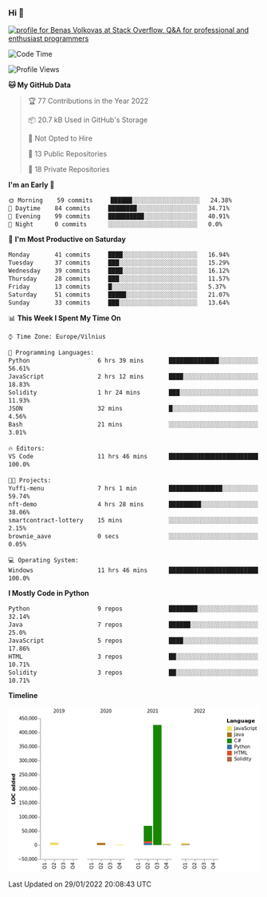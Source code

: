 ### Hi 👋
<a href="https://stackoverflow.com/users/14954249/benas-volkovas"><img src="https://stackoverflow.com/users/flair/14954249.png?theme=dark" width="208" height="58" alt="profile for Benas Volkovas at Stack Overflow, Q&amp;A for professional and enthusiast programmers" title="profile for Benas Volkovas at Stack Overflow, Q&amp;A for professional and enthusiast programmers"></a>

<!--START_SECTION:waka-->
![Code Time](http://img.shields.io/badge/Code%20Time-557%20hrs%2020%20mins-blue)

![Profile Views](http://img.shields.io/badge/Profile%20Views-0-blue)

**🐱 My GitHub Data** 

> 🏆 77 Contributions in the Year 2022
 > 
> 📦 20.7 kB Used in GitHub's Storage 
 > 
> 🚫 Not Opted to Hire
 > 
> 📜 13 Public Repositories 
 > 
> 🔑 18 Private Repositories  
 > 
**I'm an Early 🐤** 

```text
🌞 Morning    59 commits     ██████░░░░░░░░░░░░░░░░░░░   24.38% 
🌆 Daytime    84 commits     ████████░░░░░░░░░░░░░░░░░   34.71% 
🌃 Evening    99 commits     ██████████░░░░░░░░░░░░░░░   40.91% 
🌙 Night      0 commits      ░░░░░░░░░░░░░░░░░░░░░░░░░   0.0%

```
📅 **I'm Most Productive on Saturday** 

```text
Monday       41 commits     ████░░░░░░░░░░░░░░░░░░░░░   16.94% 
Tuesday      37 commits     ███░░░░░░░░░░░░░░░░░░░░░░   15.29% 
Wednesday    39 commits     ████░░░░░░░░░░░░░░░░░░░░░   16.12% 
Thursday     28 commits     ███░░░░░░░░░░░░░░░░░░░░░░   11.57% 
Friday       13 commits     █░░░░░░░░░░░░░░░░░░░░░░░░   5.37% 
Saturday     51 commits     █████░░░░░░░░░░░░░░░░░░░░   21.07% 
Sunday       33 commits     ███░░░░░░░░░░░░░░░░░░░░░░   13.64%

```


📊 **This Week I Spent My Time On** 

```text
⌚︎ Time Zone: Europe/Vilnius

💬 Programming Languages: 
Python                   6 hrs 39 mins       ██████████████░░░░░░░░░░░   56.61% 
JavaScript               2 hrs 12 mins       ████░░░░░░░░░░░░░░░░░░░░░   18.83% 
Solidity                 1 hr 24 mins        ███░░░░░░░░░░░░░░░░░░░░░░   11.93% 
JSON                     32 mins             █░░░░░░░░░░░░░░░░░░░░░░░░   4.56% 
Bash                     21 mins             ░░░░░░░░░░░░░░░░░░░░░░░░░   3.01%

🔥 Editors: 
VS Code                  11 hrs 46 mins      █████████████████████████   100.0%

🐱‍💻 Projects: 
Yuffi-menu               7 hrs 1 min         ███████████████░░░░░░░░░░   59.74% 
nft-demo                 4 hrs 28 mins       █████████░░░░░░░░░░░░░░░░   38.06% 
smartcontract-lottery    15 mins             ░░░░░░░░░░░░░░░░░░░░░░░░░   2.15% 
brownie_aave             0 secs              ░░░░░░░░░░░░░░░░░░░░░░░░░   0.05%

💻 Operating System: 
Windows                  11 hrs 46 mins      █████████████████████████   100.0%

```

**I Mostly Code in Python** 

```text
Python                   9 repos             ████████░░░░░░░░░░░░░░░░░   32.14% 
Java                     7 repos             ██████░░░░░░░░░░░░░░░░░░░   25.0% 
JavaScript               5 repos             ████░░░░░░░░░░░░░░░░░░░░░   17.86% 
HTML                     3 repos             ██░░░░░░░░░░░░░░░░░░░░░░░   10.71% 
Solidity                 3 repos             ██░░░░░░░░░░░░░░░░░░░░░░░   10.71%

```


**Timeline**

![Chart not found](https://raw.githubusercontent.com/BenasVolkovas/BenasVolkovas/main/charts/bar_graph.png) 


 Last Updated on 29/01/2022 20:08:43 UTC
<!--END_SECTION:waka-->
